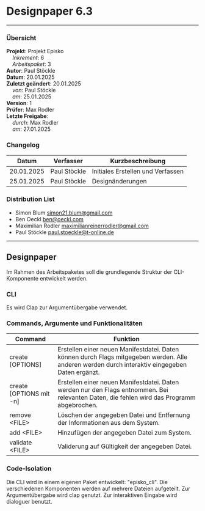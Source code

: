 # Designpaper 6.3

---

### Übersicht

**Projekt**: Projekt Episko \
&nbsp;&nbsp;&nbsp;&nbsp;_Inkrement_: 6\
&nbsp;&nbsp;&nbsp;&nbsp;_Arbeitspaket_: 3\
**Autor**: Paul Stöckle\
**Datum**: 20.01.2025\
**Zuletzt geändert**: 20.01.2025\
&nbsp;&nbsp;&nbsp;&nbsp;_von_: Paul Stöckle\
&nbsp;&nbsp;&nbsp;&nbsp;_am_: 25.01.2025\
**Version**: 1 \
**Prüfer**: Max Rodler\
**Letzte Freigabe**: \
&nbsp;&nbsp;&nbsp;&nbsp;_durch_: Max Rodler\
&nbsp;&nbsp;&nbsp;&nbsp;_am_: 27.01.2025

### Changelog

| Datum      | Verfasser    | Kurzbeschreibung                  |
|------------|--------------|-----------------------------------|
| 20.01.2025 | Paul Stöckle | Initiales Erstellen und Verfassen |
| 25.01.2025 | Paul Stöckle | Designänderungen                  |

### Distribution List

- Simon Blum <simon21.blum@gmail.com>
- Ben Oeckl <ben@oeckl.com>
- Maximilian Rodler <maximilianreinerrodler@gmail.com>
- Paul Stöckle <paul.stoeckle@t-online.de>

---

## Designpaper
Im Rahmen des Arbeitspaketes soll die grundlegende Struktur der CLI-Komponente entwickelt werden.
### CLI
Es wird Clap zur Argumentübergabe verwendet.
### Commands, Argumente und Funktionalitäten
| Command                 | Funktion                                                                                                                                        |
|-------------------------|-------------------------------------------------------------------------------------------------------------------------------------------------|
| create [OPTIONS]        | Erstellen einer neuen Manifestdatei. Daten können durch Flags mitgegeben werden. Alle anderen werden durch interaktiv eingegeben Daten ergänzt. |
| create [OPTIONS mit -n] | Erstellen einer neuen Manifestdatei. Daten werden nur den Flags entnommen. Bei relevanten Daten, die fehlen wird das Programm abgebrochen.      |
| remove \<FILE>          | Löschen der angegeben Datei und Entfernung der Informationen aus dem System.                                                                    |
| add \<FILE>             | Hinzufügen der angegeben Datei zum System.                                                                                                      |
| validate \<FILE>        | Validerung auf Gültigkeit der angegeben Datei.                                                                                                  |

### Code-Isolation
Die CLI wird in einem eigenen Paket entwickelt: "episko_cli". Die verschiedenen Komponenten werden auf mehrere Dateien aufgeteilt. Zur Argumentübergabe wird clap genutzt. Zur interaktiven Eingabe wird dialoguer benutzt.

